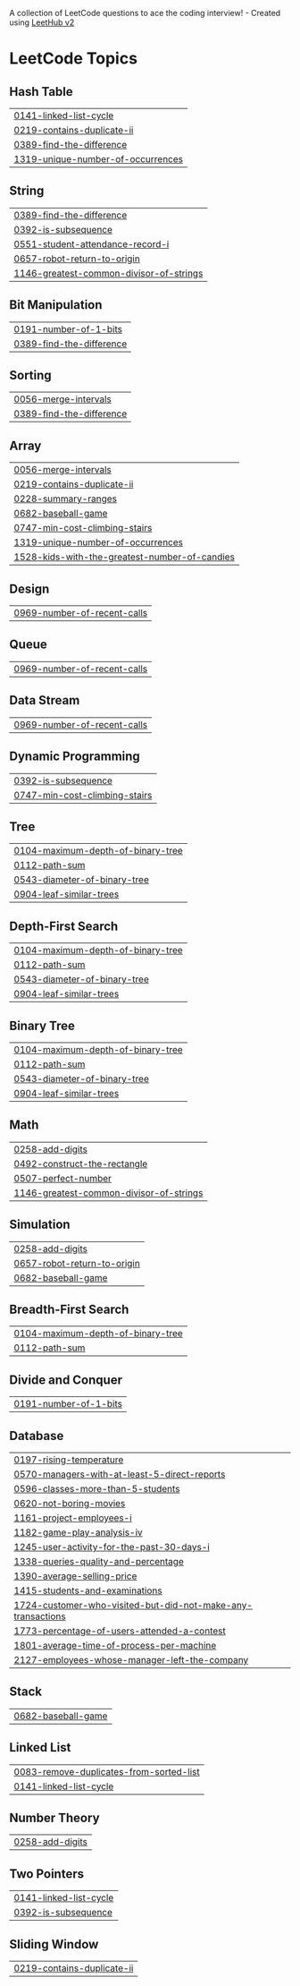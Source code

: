 A collection of LeetCode questions to ace the coding interview! - Created using [LeetHub v2](https://github.com/arunbhardwaj/LeetHub-2.0)
<!---LeetCode Topics Start-->
# LeetCode Topics
## Hash Table
|  |
| ------- |
| [0141-linked-list-cycle](https://github.com/Keerthi5279/leetcode_KeerthiSri/tree/master/0141-linked-list-cycle) |
| [0219-contains-duplicate-ii](https://github.com/Keerthi5279/leetcode_KeerthiSri/tree/master/0219-contains-duplicate-ii) |
| [0389-find-the-difference](https://github.com/Keerthi5279/leetcode_KeerthiSri/tree/master/0389-find-the-difference) |
| [1319-unique-number-of-occurrences](https://github.com/Keerthi5279/leetcode_KeerthiSri/tree/master/1319-unique-number-of-occurrences) |
## String
|  |
| ------- |
| [0389-find-the-difference](https://github.com/Keerthi5279/leetcode_KeerthiSri/tree/master/0389-find-the-difference) |
| [0392-is-subsequence](https://github.com/Keerthi5279/leetcode_KeerthiSri/tree/master/0392-is-subsequence) |
| [0551-student-attendance-record-i](https://github.com/Keerthi5279/leetcode_KeerthiSri/tree/master/0551-student-attendance-record-i) |
| [0657-robot-return-to-origin](https://github.com/Keerthi5279/leetcode_KeerthiSri/tree/master/0657-robot-return-to-origin) |
| [1146-greatest-common-divisor-of-strings](https://github.com/Keerthi5279/leetcode_KeerthiSri/tree/master/1146-greatest-common-divisor-of-strings) |
## Bit Manipulation
|  |
| ------- |
| [0191-number-of-1-bits](https://github.com/Keerthi5279/leetcode_KeerthiSri/tree/master/0191-number-of-1-bits) |
| [0389-find-the-difference](https://github.com/Keerthi5279/leetcode_KeerthiSri/tree/master/0389-find-the-difference) |
## Sorting
|  |
| ------- |
| [0056-merge-intervals](https://github.com/Keerthi5279/leetcode_KeerthiSri/tree/master/0056-merge-intervals) |
| [0389-find-the-difference](https://github.com/Keerthi5279/leetcode_KeerthiSri/tree/master/0389-find-the-difference) |
## Array
|  |
| ------- |
| [0056-merge-intervals](https://github.com/Keerthi5279/leetcode_KeerthiSri/tree/master/0056-merge-intervals) |
| [0219-contains-duplicate-ii](https://github.com/Keerthi5279/leetcode_KeerthiSri/tree/master/0219-contains-duplicate-ii) |
| [0228-summary-ranges](https://github.com/Keerthi5279/leetcode_KeerthiSri/tree/master/0228-summary-ranges) |
| [0682-baseball-game](https://github.com/Keerthi5279/leetcode_KeerthiSri/tree/master/0682-baseball-game) |
| [0747-min-cost-climbing-stairs](https://github.com/Keerthi5279/leetcode_KeerthiSri/tree/master/0747-min-cost-climbing-stairs) |
| [1319-unique-number-of-occurrences](https://github.com/Keerthi5279/leetcode_KeerthiSri/tree/master/1319-unique-number-of-occurrences) |
| [1528-kids-with-the-greatest-number-of-candies](https://github.com/Keerthi5279/leetcode_KeerthiSri/tree/master/1528-kids-with-the-greatest-number-of-candies) |
## Design
|  |
| ------- |
| [0969-number-of-recent-calls](https://github.com/Keerthi5279/leetcode_KeerthiSri/tree/master/0969-number-of-recent-calls) |
## Queue
|  |
| ------- |
| [0969-number-of-recent-calls](https://github.com/Keerthi5279/leetcode_KeerthiSri/tree/master/0969-number-of-recent-calls) |
## Data Stream
|  |
| ------- |
| [0969-number-of-recent-calls](https://github.com/Keerthi5279/leetcode_KeerthiSri/tree/master/0969-number-of-recent-calls) |
## Dynamic Programming
|  |
| ------- |
| [0392-is-subsequence](https://github.com/Keerthi5279/leetcode_KeerthiSri/tree/master/0392-is-subsequence) |
| [0747-min-cost-climbing-stairs](https://github.com/Keerthi5279/leetcode_KeerthiSri/tree/master/0747-min-cost-climbing-stairs) |
## Tree
|  |
| ------- |
| [0104-maximum-depth-of-binary-tree](https://github.com/Keerthi5279/leetcode_KeerthiSri/tree/master/0104-maximum-depth-of-binary-tree) |
| [0112-path-sum](https://github.com/Keerthi5279/leetcode_KeerthiSri/tree/master/0112-path-sum) |
| [0543-diameter-of-binary-tree](https://github.com/Keerthi5279/leetcode_KeerthiSri/tree/master/0543-diameter-of-binary-tree) |
| [0904-leaf-similar-trees](https://github.com/Keerthi5279/leetcode_KeerthiSri/tree/master/0904-leaf-similar-trees) |
## Depth-First Search
|  |
| ------- |
| [0104-maximum-depth-of-binary-tree](https://github.com/Keerthi5279/leetcode_KeerthiSri/tree/master/0104-maximum-depth-of-binary-tree) |
| [0112-path-sum](https://github.com/Keerthi5279/leetcode_KeerthiSri/tree/master/0112-path-sum) |
| [0543-diameter-of-binary-tree](https://github.com/Keerthi5279/leetcode_KeerthiSri/tree/master/0543-diameter-of-binary-tree) |
| [0904-leaf-similar-trees](https://github.com/Keerthi5279/leetcode_KeerthiSri/tree/master/0904-leaf-similar-trees) |
## Binary Tree
|  |
| ------- |
| [0104-maximum-depth-of-binary-tree](https://github.com/Keerthi5279/leetcode_KeerthiSri/tree/master/0104-maximum-depth-of-binary-tree) |
| [0112-path-sum](https://github.com/Keerthi5279/leetcode_KeerthiSri/tree/master/0112-path-sum) |
| [0543-diameter-of-binary-tree](https://github.com/Keerthi5279/leetcode_KeerthiSri/tree/master/0543-diameter-of-binary-tree) |
| [0904-leaf-similar-trees](https://github.com/Keerthi5279/leetcode_KeerthiSri/tree/master/0904-leaf-similar-trees) |
## Math
|  |
| ------- |
| [0258-add-digits](https://github.com/Keerthi5279/leetcode_KeerthiSri/tree/master/0258-add-digits) |
| [0492-construct-the-rectangle](https://github.com/Keerthi5279/leetcode_KeerthiSri/tree/master/0492-construct-the-rectangle) |
| [0507-perfect-number](https://github.com/Keerthi5279/leetcode_KeerthiSri/tree/master/0507-perfect-number) |
| [1146-greatest-common-divisor-of-strings](https://github.com/Keerthi5279/leetcode_KeerthiSri/tree/master/1146-greatest-common-divisor-of-strings) |
## Simulation
|  |
| ------- |
| [0258-add-digits](https://github.com/Keerthi5279/leetcode_KeerthiSri/tree/master/0258-add-digits) |
| [0657-robot-return-to-origin](https://github.com/Keerthi5279/leetcode_KeerthiSri/tree/master/0657-robot-return-to-origin) |
| [0682-baseball-game](https://github.com/Keerthi5279/leetcode_KeerthiSri/tree/master/0682-baseball-game) |
## Breadth-First Search
|  |
| ------- |
| [0104-maximum-depth-of-binary-tree](https://github.com/Keerthi5279/leetcode_KeerthiSri/tree/master/0104-maximum-depth-of-binary-tree) |
| [0112-path-sum](https://github.com/Keerthi5279/leetcode_KeerthiSri/tree/master/0112-path-sum) |
## Divide and Conquer
|  |
| ------- |
| [0191-number-of-1-bits](https://github.com/Keerthi5279/leetcode_KeerthiSri/tree/master/0191-number-of-1-bits) |
## Database
|  |
| ------- |
| [0197-rising-temperature](https://github.com/Keerthi5279/leetcode_KeerthiSri/tree/master/0197-rising-temperature) |
| [0570-managers-with-at-least-5-direct-reports](https://github.com/Keerthi5279/leetcode_KeerthiSri/tree/master/0570-managers-with-at-least-5-direct-reports) |
| [0596-classes-more-than-5-students](https://github.com/Keerthi5279/leetcode_KeerthiSri/tree/master/0596-classes-more-than-5-students) |
| [0620-not-boring-movies](https://github.com/Keerthi5279/leetcode_KeerthiSri/tree/master/0620-not-boring-movies) |
| [1161-project-employees-i](https://github.com/Keerthi5279/leetcode_KeerthiSri/tree/master/1161-project-employees-i) |
| [1182-game-play-analysis-iv](https://github.com/Keerthi5279/leetcode_KeerthiSri/tree/master/1182-game-play-analysis-iv) |
| [1245-user-activity-for-the-past-30-days-i](https://github.com/Keerthi5279/leetcode_KeerthiSri/tree/master/1245-user-activity-for-the-past-30-days-i) |
| [1338-queries-quality-and-percentage](https://github.com/Keerthi5279/leetcode_KeerthiSri/tree/master/1338-queries-quality-and-percentage) |
| [1390-average-selling-price](https://github.com/Keerthi5279/leetcode_KeerthiSri/tree/master/1390-average-selling-price) |
| [1415-students-and-examinations](https://github.com/Keerthi5279/leetcode_KeerthiSri/tree/master/1415-students-and-examinations) |
| [1724-customer-who-visited-but-did-not-make-any-transactions](https://github.com/Keerthi5279/leetcode_KeerthiSri/tree/master/1724-customer-who-visited-but-did-not-make-any-transactions) |
| [1773-percentage-of-users-attended-a-contest](https://github.com/Keerthi5279/leetcode_KeerthiSri/tree/master/1773-percentage-of-users-attended-a-contest) |
| [1801-average-time-of-process-per-machine](https://github.com/Keerthi5279/leetcode_KeerthiSri/tree/master/1801-average-time-of-process-per-machine) |
| [2127-employees-whose-manager-left-the-company](https://github.com/Keerthi5279/leetcode_KeerthiSri/tree/master/2127-employees-whose-manager-left-the-company) |
## Stack
|  |
| ------- |
| [0682-baseball-game](https://github.com/Keerthi5279/leetcode_KeerthiSri/tree/master/0682-baseball-game) |
## Linked List
|  |
| ------- |
| [0083-remove-duplicates-from-sorted-list](https://github.com/Keerthi5279/leetcode_KeerthiSri/tree/master/0083-remove-duplicates-from-sorted-list) |
| [0141-linked-list-cycle](https://github.com/Keerthi5279/leetcode_KeerthiSri/tree/master/0141-linked-list-cycle) |
## Number Theory
|  |
| ------- |
| [0258-add-digits](https://github.com/Keerthi5279/leetcode_KeerthiSri/tree/master/0258-add-digits) |
## Two Pointers
|  |
| ------- |
| [0141-linked-list-cycle](https://github.com/Keerthi5279/leetcode_KeerthiSri/tree/master/0141-linked-list-cycle) |
| [0392-is-subsequence](https://github.com/Keerthi5279/leetcode_KeerthiSri/tree/master/0392-is-subsequence) |
## Sliding Window
|  |
| ------- |
| [0219-contains-duplicate-ii](https://github.com/Keerthi5279/leetcode_KeerthiSri/tree/master/0219-contains-duplicate-ii) |
<!---LeetCode Topics End-->